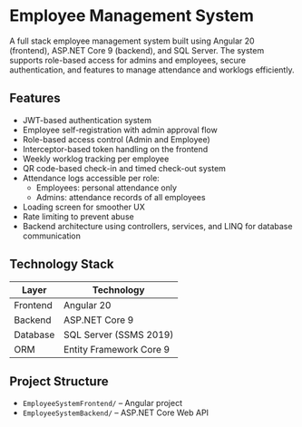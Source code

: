 # Employee Management System

A full stack employee management system built using Angular 20 (frontend), ASP.NET Core 9 (backend), and SQL Server. The system supports role-based access for admins and employees, secure authentication, and features to manage attendance and worklogs efficiently.

## Features

- JWT-based authentication system
- Employee self-registration with admin approval flow
- Role-based access control (Admin and Employee)
- Interceptor-based token handling on the frontend
- Weekly worklog tracking per employee
- QR code-based check-in and timed check-out system
- Attendance logs accessible per role:
  - Employees: personal attendance only
  - Admins: attendance records of all employees
- Loading screen for smoother UX
- Rate limiting to prevent abuse
- Backend architecture using controllers, services, and LINQ for database communication

## Technology Stack

| Layer       | Technology              |
|-------------|-------------------------|
| Frontend    | Angular 20              |
| Backend     | ASP.NET Core 9          |
| Database    | SQL Server (SSMS 2019)  |
| ORM         | Entity Framework Core 9 |

## Project Structure

- `EmployeeSystemFrontend/` – Angular project
- `EmployeeSystemBackend/` – ASP.NET Core Web API
